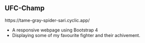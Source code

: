 <h2> UFC-Champ</h2>
https://tame-gray-spider-sari.cyclic.app/
<ul>
  <li>A responsive webpage using Bootstrap 4</li>
  <li>Displaying some of my favourite fighter and their achivement.</li>
</ul>
